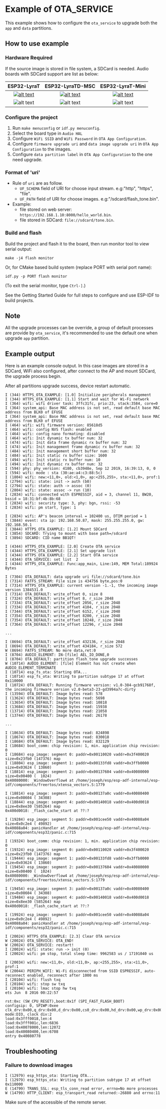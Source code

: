 # Example of OTA_SERVICE

This example shows how to configure the `ota_service` to upgrade both the `app` and `data` partitions.

## How to use example

### Hardware Required

If the source image is stored in file system, a SDCard is needed. Audio boards with SDCard support are list as below:

| ESP32-LyraT | ESP32-LyraTD-MSC | ESP32-LyraT-Mini |
|:-----------:|:---------------:|:----------------:|
| [![alt text](../../docs/_static/esp32-lyrat-v4.3-side-small.jpg "ESP32-LyraT")](https://docs.espressif.com/projects/esp-adf/en/latest/get-started/get-started-esp32-lyrat.html) | [![alt text](../../docs/_static/esp32-lyratd-msc-v2.2-small.jpg "ESP32-LyraTD-MSC")](https://docs.espressif.com/projects/esp-adf/en/latest/get-started/get-started-esp32-lyratd-msc.html) | [![alt text](../../docs/_static/esp32-lyrat-mini-v1.2-small.jpg "ESP32-LyraT-Mini")](https://docs.espressif.com/projects/esp-adf/en/latest/get-started/get-started-esp32-lyrat-mini.html) |
| ![alt text](../../docs/_static/yes-button.png "Compatible") | ![alt text](../../docs/_static/yes-button.png "Compatible") |![alt text](../../docs/_static/yes-button.png "Compatible") |

### Configure the project

1. Run `make menuconfig` or `idf.py menuconfig`.
2. Select the board type in `Audio HAL`
3. Configure `WiFi SSID` and `WiFi Password` in `OTA App Configuration`.
4. Configure `firmware upgrade uri` and `data image upgrade uri` in `OTA App Configuration` to the images.
5. Configure `data partition label` in `OTA App Configuration` to the one need upgrade.

### Format of 'uri'

* Rule of `uri` are as follow.
  * `UF_SCHEMA` field of URI for choose input stream. e.g:"http", "https", "file".
  * `UF_PATH` field of URI for choose images. e.g:"/sdcard/flash_tone.bin".
* Example:
  * file stored on web server: `https://192.168.1.10:8000/hello_world.bin`.
  * file stored in SDCard: `file://sdcard/tone.bin`.

### Build and flash

Build the project and flash it to the board, then run monitor tool to view serial output:

```
make -j4 flash monitor
```

Or, for CMake based build system (replace PORT with serial port name):

```
idf.py -p PORT flash monitor
```

(To exit the serial monitor, type ``Ctrl-]``.)

See the Getting Started Guide for full steps to configure and use ESP-IDF to build projects.

## Note

All the upgrade processes can be override, a group of default processes are provide by `ota_service`, it's recommended to use the default one when upgrade `app` partition.

## Example output

Here is an example console output. In this case images are stored in a SDCard, WiFi also configured, after connect to the AP and mount SDCard, the upgrade process begin.

After all partitions upgrade success, device restart automatic.

```
I (344) HTTPS_OTA_EXAMPLE: [1.0] Initialize peripherals management
I (344) HTTPS_OTA_EXAMPLE: [1.1] Start and wait for Wi-Fi network
I (364) wifi: wifi driver task: 3ffc31fc, prio:23, stack:3584, core=0
I (364) system_api: Base MAC address is not set, read default base MAC address from BLK0 of EFUSE
I (364) system_api: Base MAC address is not set, read default base MAC address from BLK0 of EFUSE
I (464) wifi: wifi firmware version: 85618d5
I (464) wifi: config NVS flash: enabled
I (464) wifi: config nano formating: disabled
I (464) wifi: Init dynamic tx buffer num: 32
I (474) wifi: Init data frame dynamic rx buffer num: 32
I (474) wifi: Init management frame dynamic rx buffer num: 32
I (484) wifi: Init management short buffer num: 32
I (484) wifi: Init static rx buffer size: 1600
I (494) wifi: Init static rx buffer num: 10
I (494) wifi: Init dynamic rx buffer num: 32
I (594) phy: phy_version: 4180, cb3948e, Sep 12 2019, 16:39:13, 0, 0
I (594) wifi: mode : sta (30:ae:a4:c3:88:5c)
I (1804) wifi: new:<11,0>, old:<1,0>, ap:<255,255>, sta:<11,0>, prof:1
I (2794) wifi: state: init -> auth (b0)
I (2794) wifi: state: auth -> assoc (0)
I (2804) wifi: state: assoc -> run (10)
I (2834) wifi: connected with ESPRESSIF, aid = 3, channel 11, BW20, bssid = 18:31:bf:4b:8b:68
I (2834) wifi: security type: 3, phy: bgn, rssi: -53
I (2834) wifi: pm start, type: 1

I (2834) wifi: AP's beacon interval = 102400 us, DTIM period = 1
I (3844) event: sta ip: 192.168.50.87, mask: 255.255.255.0, gw: 192.168.50.1
I (3844) HTTPS_OTA_EXAMPLE: [1.2] Mount SDCard
I (3854) SDCARD: Trying to mount with base path=/sdcard
I (3894) SDCARD: CID name BB1QT!

I (4344) HTTPS_OTA_EXAMPLE: [2.0] Create OTA service
I (4344) HTTPS_OTA_EXAMPLE: [2.1] Set upgrade list
I (4344) HTTPS_OTA_EXAMPLE: [2.2] Start OTA service
I (4344) OTA_SERVICE: set list  2
I (4344) HTTPS_OTA_EXAMPLE: Func:app_main, Line:149, MEM Total:189924 Bytes

I (7304) OTA_DEFAULT: data upgrade uri file://sdcard/tone.bin
I (7314) FATFS_STREAM: File size is 434756 byte,pos:0
I (7314) HTTPS_OTA_EXAMPLE: current version -1.-1, the incoming image version 1384531.0
I (7314) OTA_DEFAULT: write_offset 0, size 8
I (7324) OTA_DEFAULT: write_offset 8, r_size 2048
I (7334) OTA_DEFAULT: write_offset 2056, r_size 2048
I (7334) OTA_DEFAULT: write_offset 4104, r_size 2048
I (7344) OTA_DEFAULT: write_offset 6152, r_size 2048
I (7354) OTA_DEFAULT: write_offset 8200, r_size 2048
I (7354) OTA_DEFAULT: write_offset 10248, r_size 2048
I (7364) OTA_DEFAULT: write_offset 12296, r_size 2048

...

I (8694) OTA_DEFAULT: write_offset 432136, r_size 2048
I (8694) OTA_DEFAULT: write_offset 434184, r_size 572
W (8694) FATFS_STREAM: No more data,ret:0
I (8704) AUDIO_ELEMENT: IN-[file] AEL_IO_DONE,0
I (8704) OTA_DEFAULT: partition flash_tone upgrade successes
W (10714) AUDIO_ELEMENT: [file] Element has not create when AUDIO_ELEMENT_TERMINATE
I (10714) esp_fs_ota: Starting OTA...
I (10714) esp_fs_ota: Writing to partition subtype 17 at offset 0x110000
I (10724) OTA_DEFAULT: Running firmware version: v1.0-384-gcb91768f, the incoming firmware version v2.0-beta3-23-gd3994a7c-dirty
I (13594) OTA_DEFAULT: Image bytes read: 578
I (13624) OTA_DEFAULT: Image bytes read: 5698
I (13654) OTA_DEFAULT: Image bytes read: 10818
I (13684) OTA_DEFAULT: Image bytes read: 15938
I (13714) OTA_DEFAULT: Image bytes read: 21058
I (13744) OTA_DEFAULT: Image bytes read: 26178

...

I (18634) OTA_DEFAULT: Image bytes read: 824898
I (18674) OTA_DEFAULT: Image bytes read: 830018
I (18684) OTA_DEFAULT: Image bytes read: 832129
I (18684) boot_comm: chip revision: 1, min. application chip revision: 0
I (18684) esp_image: segment 0: paddr=0x00110020 vaddr=0x3f400020 size=0x23fb0 (147376) map
I (18804) esp_image: segment 1: paddr=0x00133fd8 vaddr=0x3ffb0000 size=0x03624 ( 13860)
I (18814) esp_image: segment 2: paddr=0x00137604 vaddr=0x40080000 size=0x00400 (  1024)
0x40080000: _WindowOverflow4 at /home/joseph/esp/esp-adf-internal/esp-idf/components/freertos/xtensa_vectors.S:1779

I (18814) esp_image: segment 3: paddr=0x00137a0c vaddr=0x40080400 size=0x08604 ( 34308)
I (18844) esp_image: segment 4: paddr=0x00140018 vaddr=0x400d0018 size=0x8ee30 (585264) map
0x400d0018: _flash_cache_start at ??:?

I (19284) esp_image: segment 5: paddr=0x001cee50 vaddr=0x40088a04 size=0x0c2e4 ( 49892)
0x40088a04: panicHandler at /home/joseph/esp/esp-adf-internal/esp-idf/components/esp32/panic.c:715

I (19324) boot_comm: chip revision: 1, min. application chip revision: 0
I (19324) esp_image: segment 0: paddr=0x00110020 vaddr=0x3f400020 size=0x23fb0 (147376) map
I (19444) esp_image: segment 1: paddr=0x00133fd8 vaddr=0x3ffb0000 size=0x03624 ( 13860)
I (19454) esp_image: segment 2: paddr=0x00137604 vaddr=0x40080000 size=0x00400 (  1024)
0x40080000: _WindowOverflow4 at /home/joseph/esp/esp-adf-internal/esp-idf/components/freertos/xtensa_vectors.S:1779

I (19454) esp_image: segment 3: paddr=0x00137a0c vaddr=0x40080400 size=0x08604 ( 34308)
I (19484) esp_image: segment 4: paddr=0x00140018 vaddr=0x400d0018 size=0x8ee30 (585264) map
0x400d0018: _flash_cache_start at ??:?

I (19924) esp_image: segment 5: paddr=0x001cee50 vaddr=0x40088a04 size=0x0c2e4 ( 49892)
0x40088a04: panicHandler at /home/joseph/esp/esp-adf-internal/esp-idf/components/esp32/panic.c:715

I (20024) HTTPS_OTA_EXAMPLE: [2.3] Clear OTA service
W (20024) OTA_SERVICE: OTA_END!
W (20024) OTA_SERVICE: restart!
I (20024) wifi: state: run -> init (0)
I (20024) wifi: pm stop, total sleep time: 9962583 us / 17191040 us

I (20034) wifi: new:<11,0>, old:<11,0>, ap:<255,255>, sta:<11,0>, prof:1
W (20044) PERIPH_WIFI: Wi-Fi disconnected from SSID ESPRESSIF, auto-reconnect enabled, reconnect after 1000 ms
I (20104) wifi: flush txq
I (20104) wifi: stop sw txq
I (20104) wifi: lmac stop hw txq
ets Jun  8 2016 00:22:57

rst:0xc (SW_CPU_RESET),boot:0x1f (SPI_FAST_FLASH_BOOT)
configsip: 0, SPIWP:0xee
clk_drv:0x00,q_drv:0x00,d_drv:0x00,cs0_drv:0x00,hd_drv:0x00,wp_drv:0x00
mode:DIO, clock div:2
load:0x3fff0018,len:4
load:0x3fff001c,len:6836
load:0x40078000,len:12072
load:0x40080400,len:6708
entry 0x40080778
```

## Troubleshooting

### Failure to download images

```
I (12979) esp_https_ota: Starting OTA...
I (12979) esp_https_ota: Writing to partition subtype 17 at offset 0x110000
E (14799) TRANS_SSL: esp_tls_conn_read error, errno=No more processes
W (14799) HTTP_CLIENT: esp_transport_read returned:-26880 and errno:11
```

Make sure of the accessible of the remote server.

